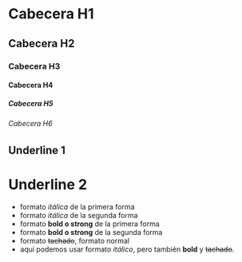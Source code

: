 # Cabecera H1
## Cabecera H2
### Cabecera H3
#### Cabecera H4
##### Cabecera H5
###### Cabecera H6

Underline 1
-
Underline 2
=
   - formato *itálica* de la primera forma
   - formato _itálica_ de la segunda forma
   - formato **bold o strong** de la primera forma
   - formato __bold o strong__ de la segunda forma
   - formato ~~tachado~~, formato normal
   - aquí podemos usar formato *itálico*, pero también **bold** y ~~tachado~~.
